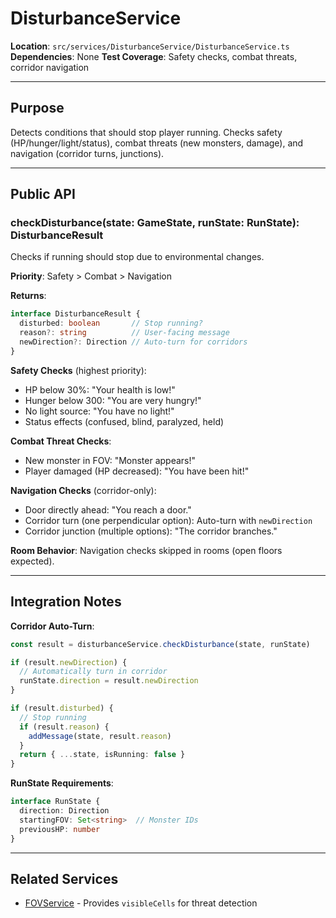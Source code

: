 # DisturbanceService

**Location**: `src/services/DisturbanceService/DisturbanceService.ts`
**Dependencies**: None
**Test Coverage**: Safety checks, combat threats, corridor navigation

---

## Purpose

Detects conditions that should stop player running. Checks safety (HP/hunger/light/status), combat threats (new monsters, damage), and navigation (corridor turns, junctions).

---

## Public API

### checkDisturbance(state: GameState, runState: RunState): DisturbanceResult

Checks if running should stop due to environmental changes.

**Priority**: Safety > Combat > Navigation

**Returns**:
```typescript
interface DisturbanceResult {
  disturbed: boolean       // Stop running?
  reason?: string          // User-facing message
  newDirection?: Direction // Auto-turn for corridors
}
```

**Safety Checks** (highest priority):
- HP below 30%: "Your health is low!"
- Hunger below 300: "You are very hungry!"
- No light source: "You have no light!"
- Status effects (confused, blind, paralyzed, held)

**Combat Threat Checks**:
- New monster in FOV: "Monster appears!"
- Player damaged (HP decreased): "You have been hit!"

**Navigation Checks** (corridor-only):
- Door directly ahead: "You reach a door."
- Corridor turn (one perpendicular option): Auto-turn with `newDirection`
- Corridor junction (multiple options): "The corridor branches."

**Room Behavior**: Navigation checks skipped in rooms (open floors expected).

---

## Integration Notes

**Corridor Auto-Turn**:
```typescript
const result = disturbanceService.checkDisturbance(state, runState)

if (result.newDirection) {
  // Automatically turn in corridor
  runState.direction = result.newDirection
}

if (result.disturbed) {
  // Stop running
  if (result.reason) {
    addMessage(state, result.reason)
  }
  return { ...state, isRunning: false }
}
```

**RunState Requirements**:
```typescript
interface RunState {
  direction: Direction
  startingFOV: Set<string>  // Monster IDs
  previousHP: number
}
```

---

## Related Services

- [FOVService](./FOVService.md) - Provides `visibleCells` for threat detection
